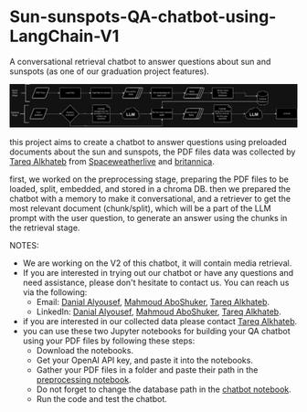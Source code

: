 # Sun-sunspots-QA-chatbot-using-LangChain-V1
A conversational retrieval chatbot to answer questions about sun and sunspots (as one of our graduation project features).

![chatbot_flow](https://github.com/DanialAlyou/Sun-sunspots-QA-chatbot-using-LangChain-V1-Public/blob/a74a5b89a3ea887dd062ae8f0fbd823dbaf7f5fb/images/chatbotV1.png?raw=ture)

this project aims to create a chatbot to answer questions using preloaded documents about the sun and sunspots, the PDF files data was collected by [Tareq Alkhateb](https://www.linkedin.com/in/tareq-alkhateb-3359221a6/) from [Spaceweatherlive](https://Spaceweatherlive.com) and [britannica](https://www.google.com/url?q=https://www.britannica.com/&sa=U&ved=2ahUKEwjw8emZhNOEAxXwTKQEHWn5AhQQFnoECAEQAg&usg=AOvVaw1l8HbzB_akmwfBYUA36v8z).

first, we worked on the preprocessing stage, preparing the PDF files to be loaded, split, embedded, and stored in a chroma DB.
then we prepared the chatbot with a memory to make it conversational, and a retriever to get the most relevant document (chunk/split), which will be a part of the LLM prompt with the user question, to generate an answer using the chunks in the retrieval stage.

NOTES:
  - We are working on the V2 of this chatbot, it will contain media retrieval.
  - If you are interested in trying out our chatbot or have any questions and need assistance, please don't hesitate to contact us. You can reach us via the following:
    -  Email: [Danial Alyousef](danial.emad.alyousef@gmail.com), [Mahmoud AboShuker](aboshukrmahmouf@gmail.com), [Tareq Alkhateb](Alkhateb31999@gmail.com).
    -  LinkedIn: [Danial Alyousef](https://www.linkedin.com/in/DanialAlyousef/), [Mahmoud AboShuker](https://www.linkedin.com/in/mahmoud-abo-shukr-485900270/), [Tareq Alkhateb](https://www.linkedin.com/in/tareq-alkhateb-3359221a6/).
  - if you are interested in our collected data please contact [Tareq Alkhateb](https://www.linkedin.com/in/tareq-alkhateb-3359221a6/).
  - you can use these two Jupyter notebooks for building your QA chatbot using your PDF files by following these steps:
    - Download the notebooks.
    - Get your OpenAI API key, and paste it into the notebooks.
    - Gather your PDF files in a folder and paste their path in the [preprocessing notebook](https://github.com/DanialAlyousef/Sun-sunspots-QA-chatbot-using-LangChain-V1/blob/a040edd043ee0b8529c446baec20b3aa27281a50/preprocessing.ipynb).
    - Do not forget to change the database path in the [chatbot notebook](https://github.com/DanialAlyousef/Sun-sunspots-QA-chatbot-using-LangChain-V1/blob/1b561814a54f9ddff25edb80b0f78ea4397f8765/chatbot.ipynb).
    - Run the code and test the chatbot.
